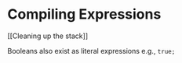 # Compiling Expressions

[[Cleaning up the stack]]

Booleans also exist as literal expressions e.g., `true;`
